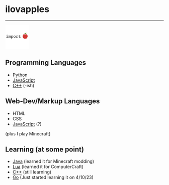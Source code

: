 # ilovapples
---
<a href="https://ilovapples.github.io"><img src="src/importapple.PNG" width="75" height="75"></img></a>

## Programming Languages
- [Python](https://python.org)
- [JavaScript](https://javascript.com)
- [C++](https://www.isocpp.org) (-ish)

## Web-Dev/Markup Languages
- HTML
- CSS
- [JavaScript](//javascript.com) (?)

(plus I play Minecraft)

## Learning (at some point)
- [Java](https://java.com) (learned it for Minecraft modding)
- [Lua](https://lua.org) (learned it for ComputerCraft)
- [C++](https://www.isocpp.org) (still learning)
- [Go](https://go.dev) (Just started learning it on 4/10/23)
